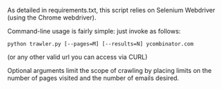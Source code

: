 As detailed in requirements.txt, this script relies on Selenium Webdriver
(using the Chrome webdriver).

Command-line usage is fairly simple: just invoke as follows:

	python trawler.py [--pages=M] [--results=N] ycombinator.com

(or any other valid url you can access via CURL)

Optional arguments limit the scope of crawling by placing limits on the
number of pages visited and the number of emails desired.
